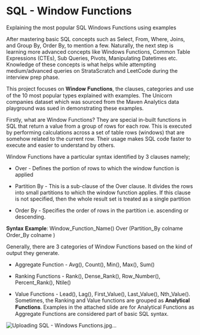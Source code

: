 # SQL - Window Functions
Explaining the most popular SQL Windows Functions using examples

After mastering basic SQL concepts such as Select, From, Where, Joins, and Group By, Order By, to mention a few. Naturally, the next step is learning more advanced concepts like Windows Functions, Common Table Expressions (CTEs), Sub Queries, Pivots, Manipulating Datetimes etc. Knowledge of these concepts is what helps while attempting medium/advanced queries on StrataScratch and LeetCode during the interview prep phase.

This project focuses on 𝐖𝐢𝐧𝐝𝐨𝐰 𝐅𝐮𝐧𝐜𝐭𝐢𝐨𝐧𝐬, the clauses, categories and use of the 10 most popular types explained with examples. The Unicorn companies dataset which was sourced from the Maven Analytics data playground was sued in demonstrating these examples.

Firstly, what are Window Functions? They are special in-built functions in SQL that return a value from a group of rows for each row. This is executed by performing calculations across a set of table rows (windows) that are somehow related to the current row. Their usage makes SQL code faster to execute and easier to understand by others.

Window Functions have a particular syntax identified by 3 clauses namely;

* Over -  Defines the portion of rows to which the window function is applied 

* Partition By - This is a sub-clause of the Over clause. It divides the rows into small partitions to which the window function applies. If this clause is not specified, then the whole result set is treated as a single partition

* Order By - Specifies the order of rows in the partition i.e. ascending or descending. 

𝐒𝐲𝐧𝐭𝐚𝐱 𝐄𝐱𝐚𝐦𝐩𝐥𝐞: Window_Function_Name() Over (Partition_By colname Order_By colname )  

Generally, there are 3 categories of Window Functions based on the kind of output they generate.

* Aggregate Function - Avg(), Count(), Min(), Max(), Sum()

* Ranking Functions - Rank(), Dense_Rank(), Row_Number(), Percent_Rank(), Ntile()

* Value Functions - Lead(), Lag(), First_Value(), Last_Value(), Nth_Value(). Sometimes, the Ranking and Value functions are grouped as 𝐀𝐧𝐚𝐥𝐲𝐭𝐢𝐜𝐚𝐥 𝐅𝐮𝐧𝐜𝐭𝐢𝐨𝐧𝐬. Examples in the attached slide are for Analytical Functions as Aggregate Functions are considered part of basic SQL syntax.

![Uploading SQL - Windows Functions.jpg…]()

